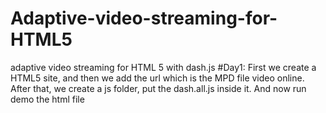 # Adaptive-video-streaming-for-HTML5
adaptive video streaming for HTML 5 with dash.js
#Day1: First we create a HTML5 site, and then we add the url which is the MPD file video online. After that, we create a js folder, put the dash.all.js inside it. And now run demo the html file
